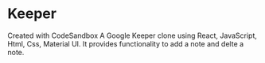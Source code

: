# Keeper
Created with CodeSandbox
A Google Keeper clone using React, JavaScript, Html, Css, Material UI. It provides functionality to add a note and delte a note.
